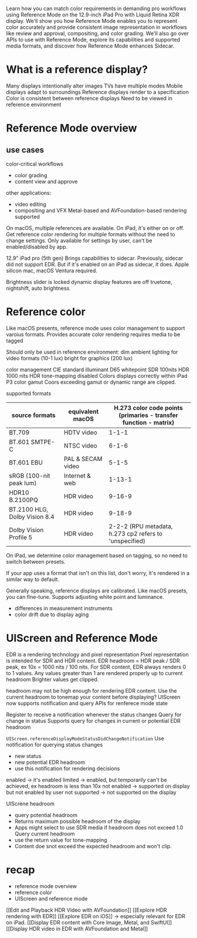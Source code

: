 Learn how you can match color requirements in demanding pro workflows using Reference Mode on the 12.9-inch iPad Pro with Liquid Retina XDR display. We'll show you how Reference Mode enables you to represent color accurately and provide consistent image representation in workflows like review and approval, compositing, and color grading. We'll also go over APIs to use with Reference Mode, explore its capabilities and supported media formats, and discover how Reference Mode enhances Sidecar.

# What is a reference display?
Many displays intentionally alter images
TVs have multiple modes
Mobile displays adapt to surroundings
Reference displays render to a specification
Color is consistent between reference displays
Need to be viewed in reference environment

# Reference Mode overview
## use cases
color-critical workflows
* color grading
* content view and approve

other applications:
* video editing
* compositing and VFX
Metal-based and AVFoundation-based rendering supported

On macOS, multiple references are available.  On iPad, it's either on or off.
Get reference color rendering for multiple formats without the need to change settings.  Only available for settings by user, can't be enabled/disabled by app.

12.9" iPad pro (5th gen)
Brings capabilities to sidecar.  Previously, sidecar did not support EDR.  But if it's enabled on an iPad as sidecar, it does.
Apple silicon mac, macOS Ventura required.

Brightness slider is locked
dynamic display features are off
truetone, nightshift, auto brightness.
# Reference color

Like macOS presents, reference mode uses color management to support varoius formats.
Provides accurate color rendering
requires media to be tagged

Should only be used in reference environment:
dim ambient lighting for video formats (10-1 lux)
bright for graphics (200 lux)

color management
CIE standard illuminant D65 whitepoint
SDR 100nits
HDR 1000 nits
HDR tone-mapping disabled
Colors displays correctly within iPad P3 color gamut
Coors exceeding gamut or dynamic range are clipped.

supported formats

| source formats                | equivalent macOS  | H.273 color code points <br>(primaries - transfer function - matrix) |
| ----------------------------- | ----------------- | -------------------------------------------------------------------- |
| BT.709                        | HDTV video        | 1-1-1                                                                |
| BT.601 SMTPE-C                | NTSC video        | 6-1-6                                                                |
| BT.601 EBU                    | PAL & SECAM video | 5-1-5                                                                |
| sRGB (100-nit peak lum)       | Internet & web    | 1-13-1                                                               |
| HDR10 B.2100PQ                | HDR video         | 9-16-9                                                               |
| BT.2100 HLG, Dolby Vision 8.4 | HDR video         | 9-18-9                                                               |
| Dolby Vision Profile 5        | HDR video         | 2-2-2 (RPU metadata, h.273 cp2 refers to 'unspecified)               |

On iPad, we determine color management based on tagging, so no need to switch between presets.

If your app uses a format that isn't on this list, don't worry, it's rendered in a similar way to default.

Generally speaking, reference displays are calibrated.  Like macOS presets, you can fine-tune.  Supports adjusting white point and luminance.
* differences in measurement instruments
* color drift due to display aging

# UIScreen and Reference Mode

EDR is a rendering technology and pixel representation
Pixel representation is intended for SDR and HDR content.
EDR headroom = HDR peak / SDR peak, ex 10x = 1000 nits / 100 nits.
For SDR content, EDR always renders 0 to 1 values.
Any values greater than 1 are rendered properly up to current headroom
Brighter values get clipped.

headroom may not be high enough for rendering EDR content.
Use the current headroom to tonemap your content before displaying?
UIScreen now supports notification and query APIs for renferece mode state

Register to receive a notification whenever the status changes
Query for change in status
Supports query for changes in current or potential EDR headroom

`UIScreen.referenceDisplayModeStatusDidChangeNotification`
Use notification for querying status changes
* new status
* new potential EDR headroom
* use this notification for rendering decisions

enabled -> it's enabled
limited -> enabled, but temporarily can't be achieved, ex headroom is less than 10x
not enabled -> supported on display but not enabled by user
not supported -> not supported on the display

UIScrene headroom
* query potential headroom
* Returns maximum possible headroom of the display
* Apps might select to use SDR media if headroom does not exceed 1.0
Query current headroom
* use the return value for tone-mapping
* Content doe snot exceed the expected headroom and won't clip.

# recap
* reference mode overview
* reference color
* UIScreen and reference mode

[[Edit and Playback HDR Video with AVFoundation]]
[[Explore HDR rendering with EDR]]
[[Explore EDR on iOS]] -> especially relevant for EDR on iPad.
[[Display EDR content with Core Image, Metal, and SwiftUI]]
[[Display HDR video in EDR with AVFoundation and Metal]]


